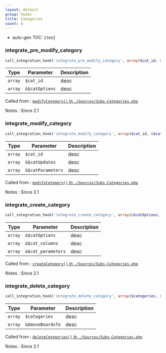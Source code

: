```yaml
---
layout: default
group: hooks
title: Categories
count: 4
---
```

* auto-gen TOC:
{:toc}
### integrate_pre_modify_category

```php
call_integration_hook('integrate_pre_modify_category', array($cat_id, &$catOptions))
```

Type|Parameter|Description
---|---|---
`array`|`$cat_id`|desc
`array`|`&$catOptions`|desc

Called from
: [`modifyCategory()` in `./Sources/Subs-Categories.php`](../docs/subs-categories.html#modifycategory)

Notes
: Since 2.1

### integrate_modify_category

```php
call_integration_hook('integrate_modify_category', array($cat_id, &$catUpdates, &$catParameters))
```

Type|Parameter|Description
---|---|---
`array`|`$cat_id`|desc
`array`|`&$catUpdates`|desc
`array`|`&$catParameters`|desc

Called from
: [`modifyCategory()` in `./Sources/Subs-Categories.php`](../docs/subs-categories.html#modifycategory)

Notes
: Since 2.1

### integrate_create_category

```php
call_integration_hook('integrate_create_category', array(&$catOptions, &$cat_columns, &$cat_parameters))
```

Type|Parameter|Description
---|---|---
`array`|`&$catOptions`|desc
`array`|`&$cat_columns`|desc
`array`|`&$cat_parameters`|desc

Called from
: [`createCategory()` in `./Sources/Subs-Categories.php`](../docs/subs-categories.html#createcategory)

Notes
: Since 2.1

### integrate_delete_category

```php
call_integration_hook('integrate_delete_category', array($categories, &$moveBoardsTo))
```

Type|Parameter|Description
---|---|---
`array`|`$categories`|desc
`array`|`&$moveBoardsTo`|desc

Called from
: [`deleteCategories()` in `./Sources/Subs-Categories.php`](../docs/subs-categories.html#deletecategories)

Notes
: Since 2.1

